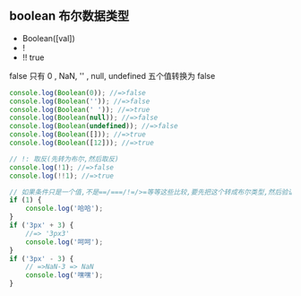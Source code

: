 ## boolean 布尔数据类型
-   Boolean([val])
-   !
-   !!
true

false
只有 0 , NaN, '' , null, undefined 五个值转换为 false

```javascript
console.log(Boolean(0)); //=>false
console.log(Boolean('')); //=>false
console.log(Boolean(' ')); //=>true
console.log(Boolean(null)); //=>false
console.log(Boolean(undefined)); //=>false
console.log(Boolean([])); //=>true
console.log(Boolean([12])); //=>true

// !: 取反(先转为布尔,然后取反)
console.log(!1); //=>false
console.log(!!1); //=>true

// 如果条件只是一个值,不是==/===/!=/>=等等这些比较,要先把这个转成布尔类型,然后验证真假
if (1) {
    console.log('哈哈');
}
if ('3px' + 3) {
    //=> '3px3'
    console.log('呵呵');
}
if ('3px' - 3) {
    // =>NaN-3 => NaN
    console.log('嘿嘿');
}
```
